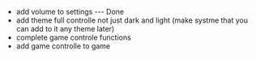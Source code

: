 - add volume to settings --- Done
- add theme full controlle not just dark and light (make systme that you can add to it any theme later)
- complete game controle functions
- add game controlle to game
